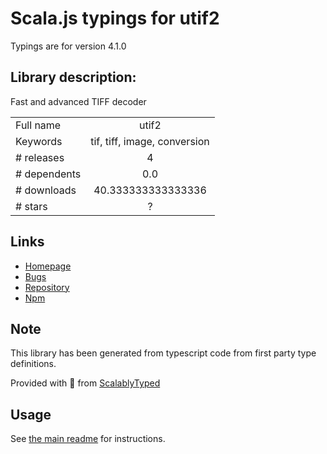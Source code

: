 
# Scala.js typings for utif2

Typings are for version 4.1.0

## Library description:
Fast and advanced TIFF decoder

|                    |                 |
| ------------------ | :-------------: |
| Full name          | utif2 |
| Keywords           | tif, tiff, image, conversion |
| # releases         | 4 |
| # dependents       | 0.0 |
| # downloads        | 40.333333333333336 |
| # stars            | ? |

## Links
- [Homepage](https://github.com/photopea/UTIF.js)
- [Bugs](https://github.com/photopea/UTIF.js/issues)
- [Repository](https://github.com/photopea/UTIF.js)
- [Npm](https://www.npmjs.com/package/utif2)
    


## Note
This library has been generated from typescript code from first party type definitions.

Provided with :purple_heart: from [ScalablyTyped](https://github.com/oyvindberg/ScalablyTyped)

## Usage
See [the main readme](../../readme.md) for instructions.


